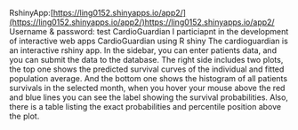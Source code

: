 RshinyApp:[https://ling0152.shinyapps.io/app2/](https://ling0152.shinyapps.io/app2/)https://ling0152.shinyapps.io/app2/  
Username & password: test
CardioGuardian
I particiapnt in the development of interactive web apps CardioGuardian using R shiny
The cardioguardian is an interactive rshiny app. In the sidebar, you can
enter patients data, and you can submit the data to the database. The right side
includes two plots, the top one shows the predicted survival curves of the
individual and fitted population average. And the bottom one shows the
histogram of all patients survivals in the selected month, when you hover your
mouse above the red and blue lines you can see the label showing the survival
probabilities. Also, there is a table listing the exact probabilities and percentile
position above the plot.
